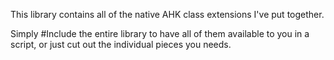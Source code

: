 This library contains all of the native AHK class extensions I've put together.

Simply #Include the entire library to have all of them available to you in a script, or just cut out the individual pieces you needs.